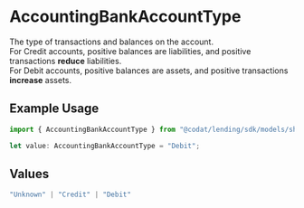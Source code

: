 # AccountingBankAccountType

The type of transactions and balances on the account.  
For Credit accounts, positive balances are liabilities, and positive transactions **reduce** liabilities.  
For Debit accounts, positive balances are assets, and positive transactions **increase** assets.

## Example Usage

```typescript
import { AccountingBankAccountType } from "@codat/lending/sdk/models/shared";

let value: AccountingBankAccountType = "Debit";
```

## Values

```typescript
"Unknown" | "Credit" | "Debit"
```